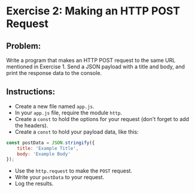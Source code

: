 # Exercise 2: Making an HTTP POST Request

## Problem:

Write a program that makes an HTTP POST request to the same URL mentioned in Exercise 1. Send a JSON payload with a title and body, and print the response data to the console.

## Instructions:

- Create a new file named `app.js`.
- In your `app.js` file, require the module `http`.
- Create a `const` to hold the options for your request (don't forget to add the headers).
- Create a `const` to hold your payload data, like this:

``` JavaScript
const postData = JSON.stringify({
	title: 'Example Title',
	body: 'Example Body'
});
```

- Use the `http.request` to make the `POST` request.
- Write your `postData` to your request.
- Log the results.